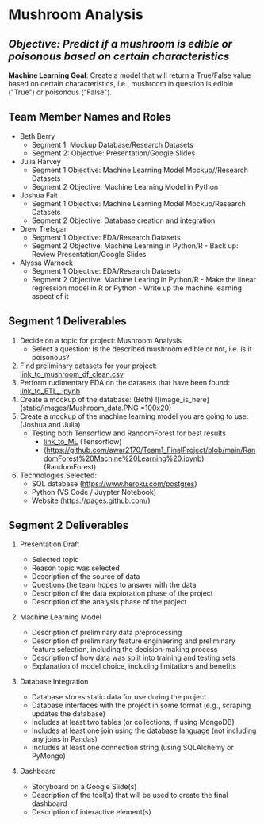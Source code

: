 # Mushroom Analysis
## *Objective: Predict if a mushroom is edible or poisonous based on certain characteristics*

**Machine Learning Goal**: Create a model that will return a True/False value based on certain characteristics, i.e., mushroom in question is edible ("True") or poisonous ("False").

## Team Member Names and Roles
- Beth Berry 
    * Segment 1: Mockup Database/Research Datasets
    * Segment 2: Objective: Presentation/Google Slides
- Julia Harvey
    * Segment 1 Objective: Machine Learning Model Mockup//Research Datasets
    * Segment 2 Objective: Machine Learning Model in Python 
- Joshua Fait
    * Segment 1 Objective: Machine Learning Model Mockup/Research Datasets
    * Segment 2 Objective: Database creation and integration
- Drew Trefsgar
    * Segment 1 Objective: EDA/Research Datasets
    * Segment 2 Objective: Machine Learning in Python/R
            - Back up: Review Presentation/Google Slides
- Alyssa Warnock 
    * Segment 1 Objective: EDA/Research Datasets
    * Segment 2 Objective: Machine Learing in Python/R 
            - Make the linear regression model in R or Python
            - Write up the machine learning aspect of it

## Segment 1 Deliverables
1. Decide on a topic for project: Mushroom Analysis
    * Select a question: Is the described mushroom edible or not, i.e. is it poisonous?
2. Find preliminary datasets for your project: [link_to_mushroom_df_clean.csv](Resources/mushroom_df_clean.csv)
3. Perform rudimentary EDA on the datasets that have been found: [link_to_ETL_.ipynb](ETL%20.ipynb)
4. Create a mockup of the database: (Beth) ![image_is_here](static/images/Mushroom_data.PNG =100x20)
5. Create a mockup of the machine learning model you are going to use: (Joshua and Julia)
    * Testing both Tensorflow and RandomForest for best results
	    - [link_to_ML](machineLearning.ipynb) (Tensorflow)
	    - (https://github.com/awar2170/Team1_FinalProject/blob/main/RandomForest%20Machine%20Learning%20.ipynb) (RandomForest)
6. Technologies Selected:
    * SQL database (https://www.heroku.com/postgres)
    * Python (VS Code / Juypter Notebook)
    * Website (https://pages.github.com/)

## Segment 2 Deliverables 
1. Presentation Draft     
    * Selected topic
    * Reason topic was selected
    * Description of the source of data
    * Questions the team hopes to answer with the data
    * Description of the data exploration phase of the project
    * Description of the analysis phase of the project

2. Machine Learning Model 
    * Description of preliminary data preprocessing
    * Description of preliminary feature engineering and preliminary feature selection, including the decision-making process
    * Description of how data was split into training and testing sets
    * Explanation of model choice, including limitations and benefits

3. Database Integration 
    * Database stores static data for use during the project
    * Database interfaces with the project in some format (e.g., scraping updates the database)
    * Includes at least two tables (or collections, if using MongoDB)
    * Includes at least one join using the database language (not including any joins in Pandas)
    * Includes at least one connection string (using SQLAlchemy or PyMongo)

4. Dashboard
    * Storyboard on a Google Slide(s)
    * Description of the tool(s) that will be used to create the final dashboard
    * Description of interactive element(s)
